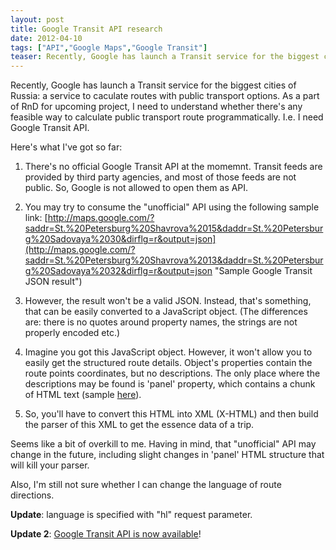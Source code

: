 ```yaml
---
layout: post
title: Google Transit API research
date: 2012-04-10
tags: ["API","Google Maps","Google Transit"]
teaser: Recently, Google has launch a Transit service for the biggest cities of Russia: a service to caculate routes with public transport options. As a part of RnD for upcoming project, I need to understand whether there's any feasible way to calculate public transport route programmatically. I.e. I need Google Transit API.
---
```


Recently, Google has launch a Transit service for the biggest cities of Russia: a service to caculate routes with public transport options. As a part of RnD for upcoming project, I need to understand whether there's any feasible way to calculate public transport route programmatically. I.e. I need Google Transit API.

Here's what I've got so far:

1. There's no official Google Transit API at the momemnt. Transit feeds are provided by third party agencies, and most of those feeds are not public. So, Google is not allowed to open them as API.

2. You may try to consume the "unofficial" API using the following sample link:
[http://maps.google.com/?saddr=St.%20Petersburg%20Shavrova%2015&daddr=St.%20Petersburg%20Sadovaya%2030&dirflg=r&output=json](http://maps.google.com/?saddr=St.%20Petersburg%20Shavrova%2013&daddr=St.%20Petersburg%20Sadovaya%2032&dirflg=r&output=json "Sample Google Transit JSON result")

3. However, the result won't be a valid JSON. Instead, that's something, that can be easily converted to a JavaScript object. (The differences are: there is no quotes around property names, the strings are not properly encoded etc.)

4. Imagine you got this JavaScript object. However, it won't allow you to easily get the structured route details. Object's properties contain the route points coordinates, but no descriptions. The only place where the descriptions may be found is 'panel' property, which contains a chunk of HTML text (sample [here](https://skydrive.live.com/redir.aspx?cid=c010011792a4b538&resid=C010011792A4B538!129&parid=C010011792A4B538!124&authkey=!AEzvBnLErMyVDbo "Sample HTML of ")).

5. So, you'll have to convert this HTML into XML (X-HTML) and then build the parser of this XML to get the essence data of a trip.

Seems like a bit of overkill to me. Having in mind, that "unofficial" API may change in the future, including slight changes in 'panel' HTML structure that will kill your parser.

Also, I'm still not sure whether I can change the language of route directions.

**Update**: language is specified with "hl" request parameter.

**Update 2**: [Google Transit API is now available](https://mikhail.io/2012/08/14/google-adds-public-transit-into-api/)!